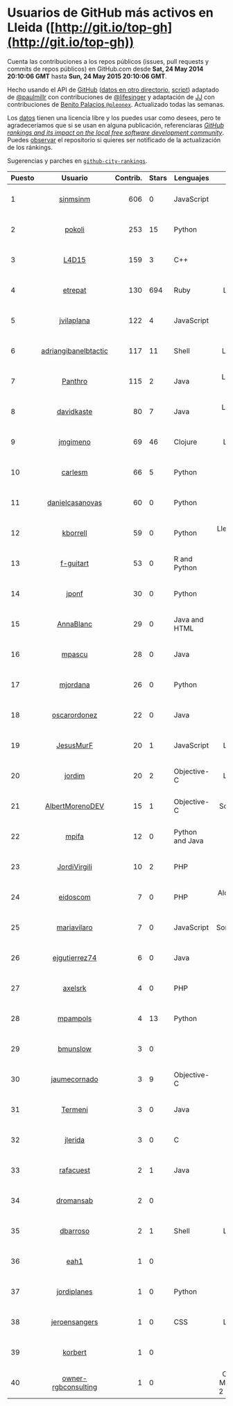 # Usuarios de GitHub más activos en Lleida ([http://git.io/top-gh](http://git.io/top-gh))



  Cuenta las contribuciones a los repos públicos (issues, pull requests y commits de repos públicos) en GitHub.com desde  **Sat, 24 May 2014 20:10:06 GMT** hasta **Sun, 24 May 2015 20:10:06 GMT**.

  Hecho usando el API de [GitHub](http://github.com) ([datos en otro directorio](https://github.com/JJ/top-github-users-data/tree/master/data), [script](https://github.com/JJ/top-github-users)) adaptado de [@paulmillr](https://github.com/paulmillr) con contribuciones de [@lifesinger](https://github.com/lifesinger) y adaptación de [JJ](http://jj.github.io) con contribuciones de [Benito Palacios `@pleonex`](http://github.com/pleonex). Actualizado todas las semanas.

  Los [datos](https://github.com/JJ/top-github-users-data/tree/master/data) tienen una licencia libre y los puedes usar como desees, pero te agradeceríamos que si se usan en alguna publicación, referenciaras [*GitHub rankings and its impact on the local free software development community*](https://thewinnower.com/papers/github-rankings-and-its-impact-on-the-local-free-software-development-community). Puedes [observar](https://github.com/JJ/top-github-users-data/subscription) el repositorio si quieres ser notificado de la actualización de los ránkings. 

  Sugerencias y parches en [`github-city-rankings`](http://github.com/JJ/github-city-rankings). 


| Puesto   |  Usuario  |Contrib.| Stars | Lenguajes   |      Lugar      |  Avatar  |
|----------|:---------:|-------:|-------|-------------|:---------------:|----------|
| 1 | [sinmsinm](https://github.com/sinmsinm) | 606 | 0 | JavaScript | Lleida | <img src='https://avatars2.githubusercontent.com/u/1745437?v=3&s=64' width='64' height='64' title='Alexandre Ballesté'> |
| 2 | [pokoli](https://github.com/pokoli) | 253 | 15 | Python | Sarroca de Lleida | <img src='https://avatars3.githubusercontent.com/u/1160726?v=3&s=64' width='64' height='64' title='Sergi Almacellas Abellana'> |
| 3 | [L4D15](https://github.com/L4D15) | 159 | 3 | C++ | Lleida | <img src='https://avatars2.githubusercontent.com/u/2948600?v=3&s=64' width='64' height='64' title='José Ladislao Lainez Ortega'> |
| 4 | [etrepat](https://github.com/etrepat) | 130 | 694 | Ruby | Lleida, Spain | <img src='https://avatars3.githubusercontent.com/u/148851?v=3&s=64' width='64' height='64' title='Estanislau Trepat'> |
| 5 | [jvilaplana](https://github.com/jvilaplana) | 122 | 4 | JavaScript | Lleida | <img src='https://avatars0.githubusercontent.com/u/732164?v=3&s=64' width='64' height='64' title='Jordi Vilaplana'> |
| 6 | [adriangibanelbtactic](https://github.com/adriangibanelbtactic) | 117 | 11 | Shell | LLeida, Spain | <img src='https://avatars2.githubusercontent.com/u/1331363?v=3&s=64' width='64' height='64' title='Adrian Gibanel Lopez'> |
| 7 | [Panthro](https://github.com/Panthro) | 115 | 2 | Java | Lleida, Lleida, Spain | <img src='https://avatars0.githubusercontent.com/u/1565421?v=3&s=64' width='64' height='64' title='Rafael Roman'> |
| 8 | [davidkaste](https://github.com/davidkaste) | 80 | 7 | Java | Lleida, Països Catalans | <img src='https://avatars1.githubusercontent.com/u/1199941?v=3&s=64' width='64' height='64' title='David Castellà'> |
| 9 | [jmgimeno](https://github.com/jmgimeno) | 69 | 46 | Clojure | Lleida, Spain | <img src='https://avatars1.githubusercontent.com/u/718396?v=3&s=64' width='64' height='64' title='Juan Manuel Gimeno'> |
| 10 | [carlesm](https://github.com/carlesm) | 66 | 5 | Python | Lleida | <img src='https://avatars0.githubusercontent.com/u/9011?v=3&s=64' width='64' height='64' title='Carles Mateu'> |
| 11 | [danielcasanovas](https://github.com/danielcasanovas) | 60 | 0 | Python | Lleida | <img src='https://avatars3.githubusercontent.com/u/3872663?v=3&s=64' width='64' height='64' title='Daniel Casanovas'> |
| 12 | [kborrell](https://github.com/kborrell) | 59 | 0 | Python | Lleida, Catalonia (Spain) | <img src='https://avatars1.githubusercontent.com/u/11043037?v=3&s=64' width='64' height='64' title='Kevin Borrell'> |
| 13 | [f-guitart](https://github.com/f-guitart) | 53 | 0 | R and Python | Lleida | <img src='https://avatars0.githubusercontent.com/u/6899142?v=3&s=64' width='64' height='64' title='Francesc Guitart'> |
| 14 | [jponf](https://github.com/jponf) | 30 | 0 | Python | Lleida | <img src='https://avatars1.githubusercontent.com/u/3852560?v=3&s=64' width='64' height='64' title='Josep Pon Farreny'> |
| 15 | [AnnaBlanc](https://github.com/AnnaBlanc) | 29 | 0 | Java and HTML | Lleida | <img src='https://avatars3.githubusercontent.com/u/11464648?v=3&s=64' width='64' height='64' title='Anna'> |
| 16 | [mpascu](https://github.com/mpascu) | 28 | 0 | Java | Lleida | <img src='https://avatars0.githubusercontent.com/u/10977699?v=3&s=64' width='64' height='64' title='Marc Pascual Terrón'> |
| 17 | [mjordana](https://github.com/mjordana) | 26 | 0 | Python | Lleida | <img src='https://avatars2.githubusercontent.com/u/986499?v=3&s=400' width='64' height='64' title='Meritxell Jordana Gavieiro'> |
| 18 | [oscarordonez](https://github.com/oscarordonez) | 22 | 0 | Java | Lleida | <img src='https://avatars1.githubusercontent.com/u/6165186?v=3&s=64' width='64' height='64' title='Oscar'> |
| 19 | [JesusMurF](https://github.com/JesusMurF) | 20 | 1 | JavaScript | Lleida, Spain | <img src='https://avatars0.githubusercontent.com/u/3176182?v=3&s=64' width='64' height='64' title='Jesús Mur Fontanals'> |
| 20 | [jordim](https://github.com/jordim) | 20 | 2 | Objective-C | Lleida, Spain | <img src='https://avatars2.githubusercontent.com/u/720886?v=3&s=64' width='64' height='64' title='Jordi'> |
| 21 | [AlbertMorenoDEV](https://github.com/AlbertMorenoDEV) | 15 | 1 | Objective-C | Solsona, Lleida | <img src='https://avatars1.githubusercontent.com/u/216042?v=3&s=64' width='64' height='64' title='Albert Moreno'> |
| 22 | [mpifa](https://github.com/mpifa) | 12 | 0 | Python and Java | Lleida | <img src='https://avatars1.githubusercontent.com/u/3852561?v=3&s=64' width='64' height='64' title=''> |
| 23 | [JordiVirgili](https://github.com/JordiVirgili) | 10 | 2 | PHP | Lleida | <img src='https://avatars0.githubusercontent.com/u/6048532?v=3&s=64' width='64' height='64' title='Jordi Virgili'> |
| 24 | [eidoscom](https://github.com/eidoscom) | 7 | 0 | PHP | Alcarràs, Lleida, España | <img src='https://avatars0.githubusercontent.com/u/9975230?v=3&s=64' width='64' height='64' title='Albert Cullerés'> |
| 25 | [mariavilaro](https://github.com/mariavilaro) | 7 | 0 | JavaScript | Sort,Lleida,Spain | <img src='https://avatars2.githubusercontent.com/u/10522884?v=3&s=64' width='64' height='64' title='Maria Vilaró'> |
| 26 | [ejgutierrez74](https://github.com/ejgutierrez74) | 6 | 0 | Java | Lleida | <img src='https://avatars1.githubusercontent.com/u/11474846?v=3&s=64' width='64' height='64' title='Eduardo Gutierrez'> |
| 27 | [axelsrk](https://github.com/axelsrk) | 4 | 0 | PHP | Sarroca de Lleida | <img src='https://avatars3.githubusercontent.com/u/9828204?v=3&s=64' width='64' height='64' title='LittleBerryBox'> |
| 28 | [mpampols](https://github.com/mpampols) | 4 | 13 | Python | Lleida | <img src='https://avatars2.githubusercontent.com/u/479534?v=3&s=64' width='64' height='64' title='Marc Pàmpols'> |
| 29 | [bmunslow](https://github.com/bmunslow) | 3 | 0 |  | Lleida | <img src='https://avatars2.githubusercontent.com/u/295192?v=3&s=64' width='64' height='64' title='Bernard'> |
| 30 | [jaumecornado](https://github.com/jaumecornado) | 3 | 9 | Objective-C | Lleida | <img src='https://avatars3.githubusercontent.com/u/617176?v=3&s=64' width='64' height='64' title='mOddity'> |
| 31 | [Termeni](https://github.com/Termeni) | 3 | 0 | Java | Lleida | <img src='https://avatars2.githubusercontent.com/u/6905912?v=3&s=64' width='64' height='64' title='Josep'> |
| 32 | [jlerida](https://github.com/jlerida) | 3 | 0 | C | Lleida | <img src='https://avatars2.githubusercontent.com/u/12414567?v=3&s=64' width='64' height='64' title='Josep Lluis Lerida'> |
| 33 | [rafacuest](https://github.com/rafacuest) | 2 | 1 | Java | Lleida | <img src='https://avatars2.githubusercontent.com/u/2221656?v=3&s=64' width='64' height='64' title='Rafa'> |
| 34 | [dromansab](https://github.com/dromansab) | 2 | 0 |  | Lleida | <img src='https://avatars1.githubusercontent.com/u/172968?v=3&s=64' width='64' height='64' title='Dani Roman'> |
| 35 | [dbarroso](https://github.com/dbarroso) | 2 | 1 | Shell | Lleida, Spain | <img src='https://avatars1.githubusercontent.com/u/234781?v=3&s=64' width='64' height='64' title='David Barroso Iglesias'> |
| 36 | [eah1](https://github.com/eah1) | 1 | 0 |  | Lleida | <img src='https://avatars0.githubusercontent.com/u/11043022?v=3&s=64' width='64' height='64' title='Eduard Arnedo Hidalgo'> |
| 37 | [jordiplanes](https://github.com/jordiplanes) | 1 | 0 | Python | Lleida | <img src='https://avatars3.githubusercontent.com/u/969198?v=3&s=64' width='64' height='64' title='Jordi Planes'> |
| 38 | [jeroensangers](https://github.com/jeroensangers) | 1 | 0 | CSS | Lleida, Spain | <img src='https://avatars0.githubusercontent.com/u/875575?v=3&s=64' width='64' height='64' title='Jeroen Sangers'> |
| 39 | [korbert](https://github.com/korbert) | 1 | 0 |  | Lleida | <img src='https://avatars1.githubusercontent.com/u/3808843?v=3&s=64' width='64' height='64' title='Javi Barrera'> |
| 40 | [owner-rgbconsulting](https://github.com/owner-rgbconsulting) | 1 | 0 |  | C/ Arquitecte Morera i Gatell, 2 Lleida 25196 | <img src='https://avatars0.githubusercontent.com/u/9823155?v=3&s=64' width='64' height='64' title='RGB Informàtica i Consulting S.L.'> |
